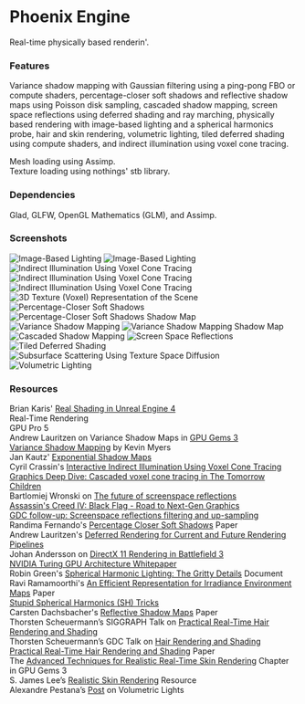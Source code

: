 # Phoenix Engine
Real-time physically based renderin'.

### Features
Variance shadow mapping with Gaussian filtering using a ping-pong FBO or compute shaders, percentage-closer soft shadows and reflective shadow maps using Poisson disk sampling, cascaded shadow mapping, screen space reflections using deferred shading and ray marching, physically based rendering with image-based lighting and a spherical harmonics probe, hair and skin rendering, volumetric lighting, tiled deferred shading using compute shaders, and indirect illumination using voxel cone tracing.

Mesh loading using Assimp.  
Texture loading using nothings' stb library.

### Dependencies
Glad, GLFW, OpenGL Mathematics (GLM), and Assimp.

### Screenshots
![](images/ibl.png "Image-Based Lighting")
![](images/ibl2.png "Image-Based Lighting")
![](images/vct.png "Indirect Illumination Using Voxel Cone Tracing")
![](images/vct2.png "Indirect Illumination Using Voxel Cone Tracing")
![](images/vct3.png "Indirect Illumination Using Voxel Cone Tracing")
![](images/vct4.png "3D Texture (Voxel) Representation of the Scene")
![](images/pcss.png "Percentage-Closer Soft Shadows")
![](images/pcss_sm.png "Percentage-Closer Soft Shadows Shadow Map")
![](images/vsm.png "Variance Shadow Mapping")
![](images/vsm_sm.png "Variance Shadow Mapping Shadow Map")
![](images/csm.png "Cascaded Shadow Mapping")
![](images/ssr.png "Screen Space Reflections")
![](images/tds.png "Tiled Deferred Shading")
![](images/sss.png "Subsurface Scattering Using Texture Space Diffusion")
![](images/vl.png "Volumetric Lighting")

### Resources
Brian Karis' [Real Shading in Unreal Engine 4](https://cdn2.unrealengine.com/Resources/files/2013SiggraphPresentationsNotes-26915738.pdf)  
Real-Time Rendering  
GPU Pro 5  
Andrew Lauritzen on Variance Shadow Maps in [GPU Gems 3](https://developer.nvidia.com/gpugems/GPUGems3/gpugems3_ch08.html)  
[Variance Shadow Mapping](http://developer.download.nvidia.com/SDK/10/direct3d/Source/VarianceShadowMapping/Doc/VarianceShadowMapping.pdf) by Kevin Myers  
Jan Kautz' [Exponential Shadow Maps](http://jankautz.com/publications/esm_gi08.pdf)  
Cyril Crassin's [Interactive Indirect Illumination Using Voxel Cone Tracing](https://research.nvidia.com/sites/default/files/pubs/2011-09_Interactive-Indirect-Illumination/GIVoxels-pg2011-authors.pdf)  
[Graphics Deep Dive: Cascaded voxel cone tracing in The Tomorrow Children](https://www.gamasutra.com/view/news/286023/Graphics_Deep_Dive_Cascaded_voxel_cone_tracing_in_The_Tomorrow_Children.php)  
Bartlomiej Wronski on [The future of screenspace reflections](https://www.gamasutra.com/blogs/BartlomiejWronski/20140129/209609/The_future_of_screenspace_reflections.php)  
[Assassin's Creed IV: Black Flag - Road to Next-Gen Graphics](https://www.gdcvault.com/play/1020397/Assassin-s-Creed-IV-Black)  
[GDC follow-up: Screenspace reflections filtering and up-sampling](https://bartwronski.com/2014/03/23/gdc-follow-up-screenspace-reflections-filtering-and-up-sampling/)  
Randima Fernando's [Percentage Closer Soft Shadows](http://developer.download.nvidia.com/shaderlibrary/docs/shadow_PCSS.pdf) Paper  
Andrew Lauritzen's [Deferred Rendering for Current and Future Rendering Pipelines](https://software.intel.com/sites/default/files/m/d/4/1/d/8/lauritzen_deferred_shading_siggraph_2010.pdf)  
Johan Andersson on [DirectX 11 Rendering in Battlefield 3](http://www.dice.se/wp-content/uploads/2014/12/GDC11_DX11inBF3_Public.pdf)  
[NVIDIA Turing GPU Architecture Whitepaper](https://www.nvidia.com/content/dam/en-zz/Solutions/design-visualization/technologies/turing-architecture/NVIDIA-Turing-Architecture-Whitepaper.pdf)  
Robin Green's [Spherical Harmonic Lighting: The Gritty Details](http://silviojemma.com/public/papers/lighting/spherical-harmonic-lighting.pdf) Document  
Ravi Ramamoorthi's [An Efficient Representation for Irradiance Environment Maps](http://cseweb.ucsd.edu/~ravir/papers/envmap/envmap.pdf) Paper  
[Stupid Spherical Harmonics (SH) Tricks](https://www.ppsloan.org/publications/StupidSH36.pdf)  
Carsten Dachsbacher's [Reflective Shadow Maps](http://www.klayge.org/material/3_12/GI/rsm.pdf) Paper  
Thorsten Scheuermann’s SIGGRAPH Talk on [Practical Real-Time Hair Rendering and Shading](https://pdfs.semanticscholar.org/aa4c/9b498a48ec9eff1d93eaca646b3c9d2490b1.pdf)  
Thorsten Scheuermann’s GDC Talk on [Hair Rendering and Shading](http://web.engr.oregonstate.edu/~mjb/cs519/Projects/Papers/HairRendering.pdf)  
[Practical Real-Time Hair Rendering and Shading](http://citeseerx.ist.psu.edu/viewdoc/download?doi=10.1.1.607.1272&rep=rep1&type=pdf) Paper  
The [Advanced Techniques for Realistic Real-Time Skin Rendering](https://developer.nvidia.com/gpugems/GPUGems3/gpugems3_ch14.html) Chapter in GPU Gems 3  
S. James Lee’s [Realistic Skin Rendering](https://www.evl.uic.edu/sjames/cs525/project3.html) Resource  
Alexandre Pestana’s [Post](http://www.alexandre-pestana.com/volumetric-lights/) on Volumetric Lights
